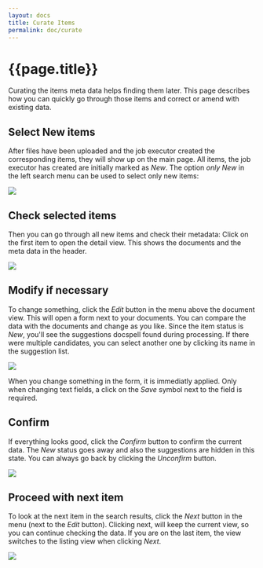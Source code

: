 ```yaml
---
layout: docs
title: Curate Items
permalink: doc/curate
---
```


# {{page.title}}

Curating the items meta data helps finding them later. This page
describes how you can quickly go through those items and correct or
amend with existing data.

## Select New items

After files have been uploaded and the job executor created the
corresponding items, they will show up on the main page. All items,
the job executor has created are initially marked as *New*. The option
*only New* in the left search menu can be used to select only new
items:

<div class="thumbnail">
  <img src="../img/docspell-curate-1.jpg">
</div>


## Check selected items

Then you can go through all new items and check their metadata: Click
on the first item to open the detail view. This shows the documents
and the meta data in the header.

<div class="thumbnail">
  <img src="../img/docspell-curate-2.jpg">
</div>


## Modify if necessary

To change something, click the *Edit* button in the menu above the
document view. This will open a form next to your documents. You can
compare the data with the documents and change as you like. Since the
item status is *New*, you'll see the suggestions docspell found during
processing. If there were multiple candidates, you can select another
one by clicking its name in the suggestion list.

<div class="thumbnail">
  <img src="../img/docspell-curate-3.jpg">
</div>


When you change something in the form, it is immediatly applied. Only
when changing text fields, a click on the *Save* symbol next to the
field is required.


## Confirm

If everything looks good, click the *Confirm* button to confirm the
current data. The *New* status goes away and also the suggestions are
hidden in this state. You can always go back by clicking the
*Unconfirm* button.

<div class="thumbnail">
  <img src="../img/docspell-curate-5.jpg">
</div>


## Proceed with next item

To look at the next item in the search results, click the *Next*
button in the menu (next to the *Edit* button). Clicking next, will
keep the current view, so you can continue checking the data. If you
are on the last item, the view switches to the listing view when
clicking *Next*.

<div class="thumbnail">
  <img src="../img/docspell-curate-6.jpg">
</div>
